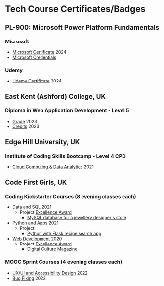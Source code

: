 # Tech Course Certificates/Badges

## PL-900: Microsoft Power Platform Fundamentals
### Microsoft
* [Microsoft Certificate](ms-pl900.png) 2024
* [Microsoft Credentials](https://learn.microsoft.com/en-us/users/janetdornan-1391/credentials/certification/power-platform-fundamentals?tab=credentials-tab)
### Udemy
* [Udemy Certificate](uc-pl900.jpg) 2024

## East Kent (Ashford) College, UK
### Diploma in Web Application Development - Level 5
* [Grade](web-app-l5-grade.jpeg) 2023
* [Credits](web-app-l5-credits.jpeg) 2023

## Edge Hill University, UK
### Institute of Coding Skills Bootcamp - Level 4 CPD
* [Cloud Computing & Data Analytics](ioc-cloud-data.jpg) 2021

## Code First Girls, UK
### Coding Kickstarter Courses (8 evening classes each)
* [Data and SQL](cfg-data-sql.pdf) 2021
  - Project [Excellence Award](cfg-data-sql-project.pdf)
    - [MySQL database for a jewellery designer's store](https://github.com/janet-dev/jewellery-designers-database)
* [Python and Apps](cfg-python-apps.pdf) 2021
  - Project
    - [Python with Flask recipe search app](https://github.com/janet-dev/food-flask)
* [Web Development](cfg-web-dev.pdf) 2020
  - Project [Excellence Award](cfg-web-dev-project.pdf)
    - [Digital Culture Magazine](https://github.com/janet-dev/code-culture-club)

### MOOC Sprint Courses (4 evening classes each)
* [UX/UI and Accessibility Design](cfg-ux-ui.pdf) 2022
* [Bug Fixing](cfg-bug-fixing.pdf) 2022
